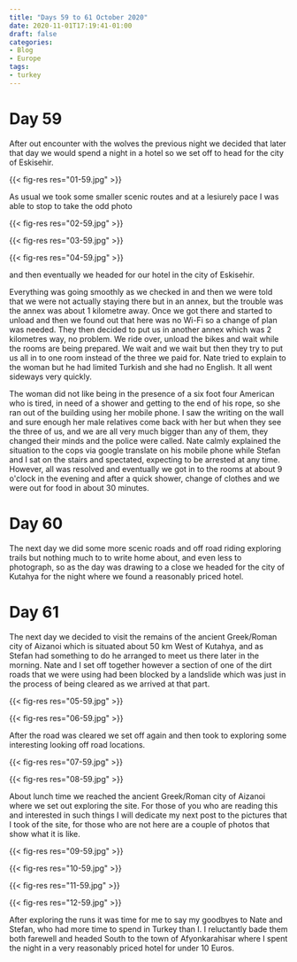```yaml
---
title: "Days 59 to 61 October 2020"
date: 2020-11-01T17:19:41-01:00
draft: false
categories:
- Blog
- Europe
tags:
- turkey
---
```


# Day 59

After out encounter with the wolves the previous night we decided that later that day we would spend a night in a hotel so we set off to head for the city of Eskisehir. 

{{< fig-res res="01-59.jpg" >}}

<!--more-->

As usual we took some smaller scenic routes and at a lesiurely pace I was able to stop to take the odd photo 

{{< fig-res res="02-59.jpg" >}}

{{< fig-res res="03-59.jpg" >}}

{{< fig-res res="04-59.jpg" >}}

and then eventually we headed for our hotel in the city of Eskisehir. 

Everything was going smoothly as we checked in and then we were told that we were not actually staying there but in an annex, but the trouble was the annex was about 1 kilometre away. Once we got there and started to unload and then we found out that here was no Wi-Fi so a change of plan was needed. They then decided to put us in another annex which was 2 kilometres way, no problem. We ride over, unload the bikes and wait while the rooms are being prepared. We wait and we wait but then they try to put us all in to one room instead of the three we paid for. Nate tried to explain to the woman but he had limited Turkish and she had no English. It all went sideways very quickly. 

The woman did not like being in the presence of a six foot four American who is tired, in need of a shower and getting to the end of his rope, so she ran out of the building using her mobile phone. I saw the writing on the wall and sure enough her male relatives come back with her but when they see the three of us, and we are all very much bigger than any of them, they changed their minds and the police were called. Nate calmly explained the situation to the cops via google translate on his mobile phone while Stefan and I sat on the stairs and spectated, expecting to be arrested at any time. However, all was resolved and eventually we got in to the rooms at about 9 o'clock in the evening and after a quick shower, change of clothes and we were out for food in about 30 minutes.

# Day 60

The next day we did some more scenic roads and off road riding exploring trails but nothing much to to write home about, and even less to photograph, so as the day was drawing to a close we headed for the city of Kutahya for the night where we found a reasonably priced hotel.

# Day 61

The next day we decided to visit the remains of the ancient Greek/Roman city of Aizanoi which is situated about 50 km West of Kutahya, and as Stefan had something to do he arranged to meet us there later in the morning. Nate and I set off together however a section of one of the dirt roads that we were using had been blocked by a landslide which was just in the process of being cleared as we arrived at that part.

{{< fig-res res="05-59.jpg" >}}

{{< fig-res res="06-59.jpg" >}}

After the road was cleared we set off again and then took to exploring some interesting looking off road locations.

{{< fig-res res="07-59.jpg" >}}

{{< fig-res res="08-59.jpg" >}}

About lunch time we reached the ancient Greek/Roman city of Aizanoi where we set out exploring the site. For those of you who are reading this and interested in such things I will dedicate my next post to the pictures that I took of the site, for those who are not here are a couple of photos that show what it is like.

{{< fig-res res="09-59.jpg" >}}

{{< fig-res res="10-59.jpg" >}}

{{< fig-res res="11-59.jpg" >}}

{{< fig-res res="12-59.jpg" >}}

After exploring the runs it was time for me to say my goodbyes to Nate and Stefan, who had more time to spend in Turkey than I. I reluctantly bade them both farewell and headed South to the town of Afyonkarahisar where I spent the night in a very reasonably priced hotel for under 10 Euros.
